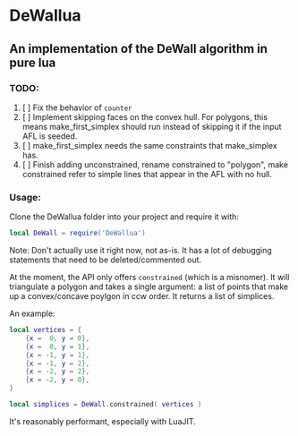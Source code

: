# DeWallua
## An implementation of the DeWall algorithm in pure lua

### TODO:
1. [ ] Fix the behavior of `counter`  
2. [ ] Implement skipping faces on the convex hull. For polygons, this means make_first_simplex should run instead of skipping it if the input AFL is seeded.
3. [ ] make_first_simplex needs the same constraints that make_simplex has.
4. [ ] Finish adding unconstrained, rename constrained to "polygon", make constrained refer to simple lines that appear in the AFL with no hull.

### Usage:
Clone the DeWallua folder into your project and require it with:  
```lua
local DeWall = require('DeWallua')
```

Note: Don't actually use it right now, not as-is. It has a lot of debugging statements that need to be deleted/commented out.

At the moment, the API only offers `constrained` (which is a misnomer). It will triangulate a polygon and takes a single argument: a list of points that make up a convex/concave poylgon in ccw order. It returns a list of simplices. 

An example:
```lua
local vertices = {
	{x =  0, y = 0}, 
	{x =  0, y = 1}, 
	{x = -1, y = 1}, 
	{x = -1, y = 2}, 
	{x = -2, y = 2}, 
	{x = -2, y = 0}, 
}

local simplices = DeWall.constrained( vertices )
```

It's reasonably performant, especially with LuaJIT.
